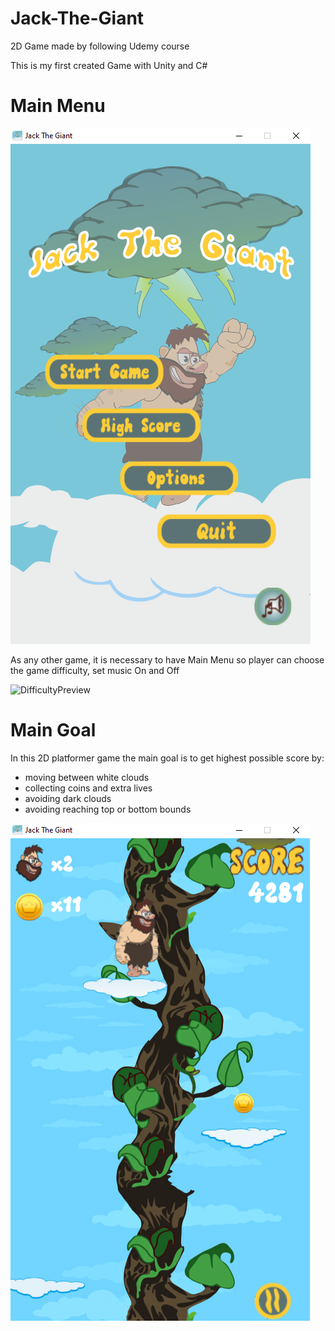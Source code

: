 # Jack-The-Giant
2D Game made by following Udemy course

This is my first created Game with Unity and C#

# Main Menu
![MenuPreview](./PresentationImages/MainMenu.png)

As any other game, it is necessary to have Main Menu so player can choose
the game difficulty, set music On and Off

![DifficultyPreview](./PresentationImages/PlayerOptions.png)

# Main Goal
In this 2D platformer game the main goal is to get highest possible score by:
 - moving between white clouds
 - collecting coins and extra lives
 - avoiding dark clouds
 - avoiding reaching top or bottom bounds

![GamePreview](./PresentationImages/PlayGame.png)

# 

